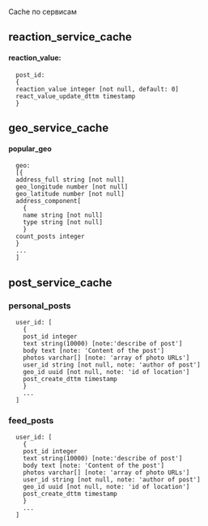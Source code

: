 Cache по сервисам

## reaction_service_cache
#### reaction_value: 
```
  post_id:
  {
  reaction_value integer [not null, default: 0]
  react_value_update_dttm timestamp
  }
```
## geo_service_cache
#### popular_geo 
```
  geo:
  [{
  address_full string [not null]
  geo_longitude number [not null]
  geo_latitude number [not null]
  address_component[
    {
    name string [not null]
    type string [not null]
    }
  count_posts integer
  }
  ...
  ]           
```
## post_service_cache
### personal_posts 
```
  user_id: [
    {
    post_id integer 
    text string(10000) [note:'describe of post']
    body text [note: 'Content of the post']
    photos varchar[] [note: 'array of photo URLs']
    user_id string [not null, note: 'author of post']
    geo_id uuid [not null, note: 'id of location']
    post_create_dttm timestamp
    }
    ...
  ]
```


### feed_posts 
```
  user_id: [
    {
    post_id integer 
    text string(10000) [note:'describe of post']
    body text [note: 'Content of the post']
    photos varchar[] [note: 'array of photo URLs']
    user_id string [not null, note: 'author of post']
    geo_id uuid [not null, note: 'id of location']
    post_create_dttm timestamp
    }
    ...
  ]
```
